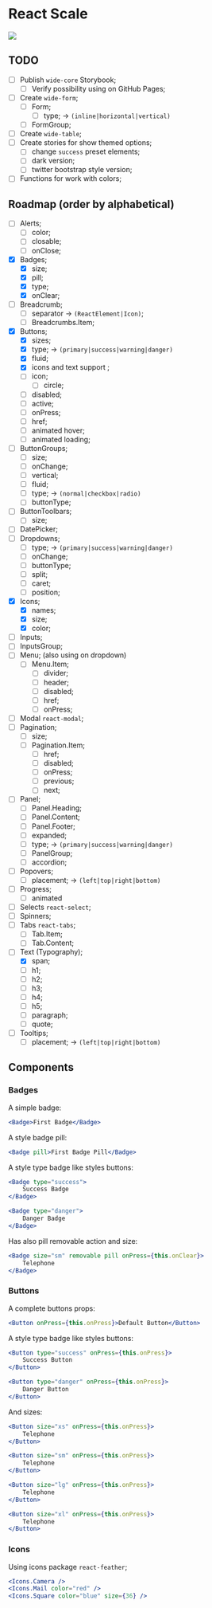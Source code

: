 # React Scale

[![](https://img.shields.io/circleci/project/github/RedSparr0w/node-csgo-parser/master.svg?style=flat-square)](https://github.com/leandrojo/react-scale)

## TODO
- [ ] Publish `wide-core` Storybook;
	- [ ] Verify possibility using on GitHub Pages;
- [ ] Create `wide-form`;
	- [ ] Form;
		- [ ] type; -> `(inline|horizontal|vertical)`
	- [ ] FormGroup;
- [ ] Create `wide-table`;
- [ ] Create stories for show themed options;
	- [ ] change `success` preset elements;
	- [ ] dark version;
	- [ ] twitter bootstrap style version;
- [ ] Functions for work with colors;

## Roadmap (order by alphabetical)
- [ ] Alerts;
	- [ ] color;
	- [ ] closable;
	- [ ] onClose;
- [x] Badges;
	- [x] size;
	- [x] pill;
	- [x] type;
	- [x] onClear;
- [ ] Breadcrumb;
	- [ ] separator -> `(ReactElement|Icon)`;
	- [ ] Breadcrumbs.Item;
- [x] Buttons;
	- [x] sizes;
	- [x] type; -> `(primary|success|warning|danger)`
	- [x] fluid;
	- [x] icons and text support ;
	- [ ] icon;
		- [ ] circle;
	- [ ] disabled;
	- [ ] active;
	- [ ] onPress;
	- [ ] href;
	- [ ] animated hover;
	- [ ] animated loading;
- [ ] ButtonGroups;
	- [ ] size;
	- [ ] onChange;
	- [ ] vertical;
	- [ ] fluid;
	- [ ] type; -> `(normal|checkbox|radio)`
	- [ ] buttonType;
- [ ] ButtonToolbars;
	- [ ] size;
- [ ] DatePicker;
- [ ] Dropdowns;
	- [ ] type; -> `(primary|success|warning|danger)`
	- [ ] onChange;
	- [ ] buttonType;
	- [ ] split;
	- [ ] caret;
	- [ ] position;
- [x] Icons;
	- [x] names;
	- [x] size;
	- [x] color;
- [ ] Inputs;
- [ ] InputsGroup;
- [ ] Menu; (also using on dropdown)
	- [ ] Menu.Item;
		- [ ] divider;
		- [ ] header;
		- [ ] disabled;
		- [ ] href;
		- [ ] onPress;
- [ ] Modal `react-modal`;
- [ ] Pagination;
	- [ ] size;
	- [ ] Pagination.Item;
		- [ ] href;
		- [ ] disabled;
		- [ ] onPress;
		- [ ] previous;
		- [ ] next;
- [ ] Panel;
	- [ ] Panel.Heading;
	- [ ] Panel.Content;
	- [ ] Panel.Footer;
	- [ ] expanded;
	- [ ] type; -> `(primary|success|warning|danger)`
	- [ ] PanelGroup;
	- [ ] accordion;
- [ ] Popovers;
	- [ ] placement; -> `(left|top|right|bottom)`
- [ ] Progress;
	- [ ] animated
- [ ] Selects `react-select`;
- [ ] Spinners;
- [ ] Tabs `react-tabs`;
	- [ ] Tab.Item;
	- [ ] Tab.Content;
- [ ] Text (Typography);
	- [x] span;
	- [ ] h1;
	- [ ] h2;
	- [ ] h3;
	- [ ] h4;
	- [ ] h5;
	- [ ] paragraph;
	- [ ] quote;
- [ ] Tooltips;
	- [ ] placement; -> `(left|top|right|bottom)`

## Components
### Badges

A simple badge:
```jsx
<Badge>First Badge</Badge>
```

A style badge pill:
```jsx
<Badge pill>First Badge Pill</Badge>
```

A style type badge like styles buttons:
```jsx
<Badge type="success">
	Success Badge
</Badge>

<Badge type="danger">
	Danger Badge
</Badge>
```

Has also pill removable action and size:
```jsx
<Badge size="sm" removable pill onPress={this.onClear}>
	Telephone
</Badge>
```

### Buttons

A complete buttons props:
```jsx
<Button onPress={this.onPress}>Default Button</Button>
```

A style type badge like styles buttons:
```jsx
<Button type="success" onPress={this.onPress}>
	Success Button
</Button>

<Button type="danger" onPress={this.onPress}>
	Danger Button
</Button>
```

And sizes:
```jsx
<Button size="xs" onPress={this.onPress}>
	Telephone
</Button>

<Button size="sm" onPress={this.onPress}>
	Telephone
</Button>

<Button size="lg" onPress={this.onPress}>
	Telephone
</Button>

<Button size="xl" onPress={this.onPress}>
	Telephone
</Button>
```

### Icons
Using icons package `react-feather`;

```jsx
<Icons.Camera />
<Icons.Mail color="red" />
<Icons.Square color="blue" size={36} />
```
